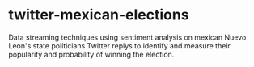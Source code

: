 # twitter-mexican-elections
Data streaming techniques using sentiment analysis on mexican Nuevo Leon's state politicians Twitter replys to identify and measure their popularity and probability of winning the election. 
